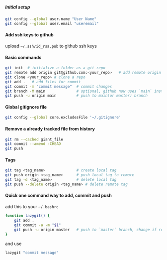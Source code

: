 
##### Initial setup
```bash
git config --global user.name "User Name"
git config --global user.email "useremail"
```
#### Add ssh keys to github
upload `~/.ssh/id_rsa.pub` to github ssh keys



#### Basic commands
```bash 
git init  # initialize a folder as a git repo
git remote add origin git@github.com:<your_repo>   # add remote origin to your repo
git clone <your_repo> # clone a repo
git add .   # add files for commit
git commit -m "commit message"  # commit changes
git branch -M main              # optional, github now uses `main` instead of `master` as primary branch
git push -u origin main         # push to main(or master) branch
```




#### Global gitignore file
```bash
git config --global core.excludesFile '~/.gitignore'
```

#### Remove a already tracked file from history
```bash
git rm --cached giant_file
git commit --amend -CHEAD
git push
```


#### Tags
```bash
git tag <tag_name>              # create local tag
git push origin <tag_name>      # push local tag to remote
git tag -d <tag_name>           # delete local tag
git push --delete origin <tag_name> # delete remote tag
```


#### Quick one command way to add, commit and push
add this to your `~/.bashrc`
```bash
function lazygit() {
    git add .
    git commit -a -m "$1"
    git push -u origin master   # push to `master` branch, change if required
}
```
and use
```bash
lazygit "commit message"
```